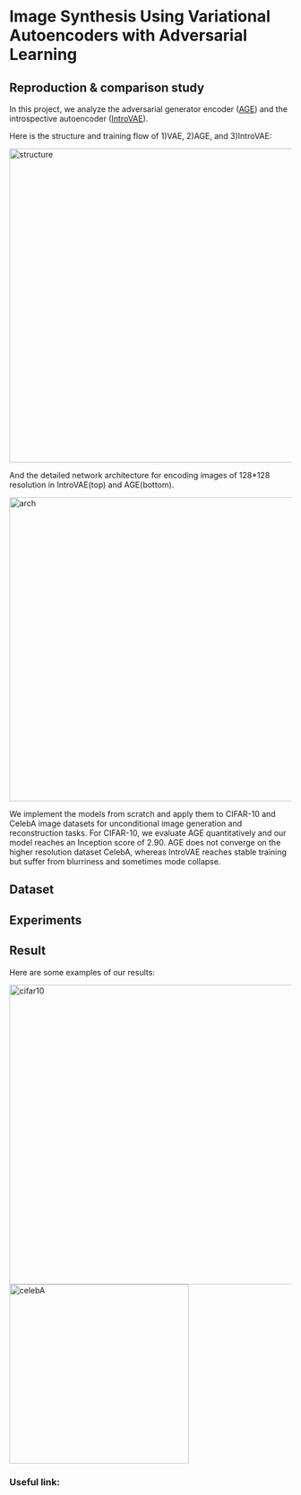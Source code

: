 # Image Synthesis Using Variational Autoencoders with Adversarial Learning

## Reproduction & comparison study
In this project, we analyze the adversarial generator encoder ([AGE](https://arxiv.org/pdf/1807.06358.pdf)) and the introspective autoencoder ([IntroVAE](https://arxiv.org/pdf/1807.06358.pdf)). 

Here is the structure and training flow of 1)VAE, 2)AGE, and 3)IntroVAE:

<img width="561" alt="structure" src="https://user-images.githubusercontent.com/37233460/66704951-2e6b5300-ed21-11e9-9cee-6cadbd7ecae9.png">

And the detailed network architecture for encoding images of 128\*128 resolution in IntroVAE(top) and AGE(bottom).

<img width="543" alt="arch" src="https://user-images.githubusercontent.com/37233460/66704971-670b2c80-ed21-11e9-9937-0edb50aef6b6.png">

We implement the models from scratch and apply them to CIFAR-10 and CelebA image datasets for unconditional image generation and reconstruction tasks. For CIFAR-10, we evaluate AGE quantitatively and our model reaches an Inception score of 2.90. AGE does not converge on the higher resolution dataset CelebA, whereas IntroVAE reaches stable training but suffer from blurriness and sometimes mode collapse.

## Dataset

## Experiments

## Result

Here are some examples of our results:

<img width="535" alt="cifar10" src="https://user-images.githubusercontent.com/37233460/66704979-899d4580-ed21-11e9-8c01-4a9aafe51267.png">

<img width="320" alt="celebA" src="https://user-images.githubusercontent.com/37233460/66704994-b7828a00-ed21-11e9-8669-3c4c8c0eaf9f.png">



### Useful link:


